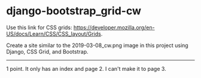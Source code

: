 # django-bootstrap_grid-cw

Use this link for CSS grids: https://developer.mozilla.org/en-US/docs/Learn/CSS/CSS_layout/Grids.

Create a site similar to the 2019-03-08_cw.png image in this project using Django, CSS Grid, and Bootstrap.
<hr>
1 point. It only has an index and page 2. I can't make it to page 3.